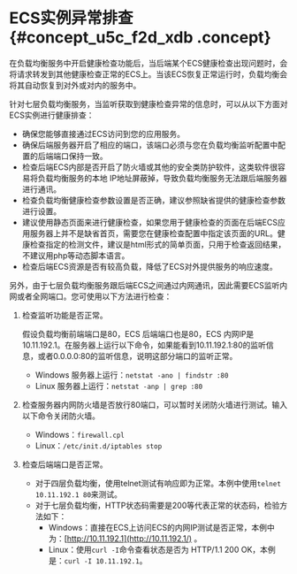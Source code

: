 # ECS实例异常排查 {#concept_u5c_f2d_xdb .concept}

在负载均衡服务中开启健康检查功能后，当后端某个ECS健康检查出现问题时，会将请求转发到其他健康检查正常的ECS上。当该ECS恢复正常运行时，负载均衡会将其自动恢复到对外或对内的服务中。

针对七层负载均衡服务，当监听获取到健康检查异常的信息时，可以从以下方面对ECS实例进行健康排查：

-   确保您能够直接通过ECS访问到您的应用服务。
-   确保后端服务器开启了相应的端口，该端口必须与您在负载均衡监听配置中配置的后端端口保持一致。
-   检查后端ECS内部是否开启了防火墙或其他的安全类防护软件，这类软件很容易将负载均衡服务的本地 IP地址屏蔽掉，导致负载均衡服务无法跟后端服务器进行通讯。
-   检查负载均衡健康检查参数设置是否正确，建议参照缺省提供的健康检查参数进行设置。
-   建议使用静态页面来进行健康检查，如果您用于健康检查的页面在后端ECS应用服务器上并不是缺省首页，需要您在健康检查配置中指定该页面的URL。健康检查指定的检测文件，建议是html形式的简单页面，只用于检查返回结果，不建议用php等动态脚本语言。
-   检查后端ECS资源是否有较高负载，降低了ECS对外提供服务的响应速度。

另外，由于七层负载均衡服务跟后端ECS之间通过内网通讯，因此需要ECS监听内网或者全网端口。您可使用以下方法进行检查：

1.  检查监听功能是否正常。

    假设负载均衡前端端口是80，ECS 后端端口也是80，ECS 内网IP是 10.11.192.1。在服务器上运行以下命令，如果能看到10.11.192.1:80的监听信息，或者0.0.0.0:80的监听信息，说明这部分端口的监听正常。

    -   Windows 服务器上运行：`netstat -ano | findstr :80`
    -   Linux 服务器上运行：`netstat -anp | grep :80`
2.  检查服务器内网防火墙是否放行80端口，可以暂时关闭防火墙进行测试。输入以下命令关闭防火墙。
    -   Windows：`firewall.cpl`
    -   Linux：`/etc/init.d/iptables stop`
3.  检查后端端口是否正常。
    -   对于四层负载均衡，使用telnet测试有响应即为正常。本例中使用`telnet 10.11.192.1 80`来测试。
    -   对于七层负载均衡，HTTP状态码需要是200等代表正常的状态码，检验方法如下：
        -   Windows：直接在ECS上访问ECS的内网IP测试是否正常，本例中为：[http://10.11.192.1](http://10.11.192.1/) 。
        -   Linux：使用`curl -I`命令查看状态是否为 HTTP/1.1 200 OK，本例是：`curl -I 10.11.192.1`。

